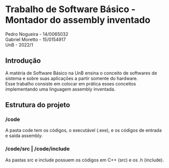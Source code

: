# Trabalho de Software Básico - Montador do assembly inventado

Pedro Nogueira - 14/0065032  
Gabriel Moretto - 15/0154917  
UnB - 2022/1  

## Introdução

A matéria de Software Básico na UnB ensina o conceito de softwares de sistema e sobre suas aplicações a partir somente do hardware.  
Esse trabalho consiste em colocar em prática esses conceitos implementando uma linguagem assembly inventada.  

## Estrutura do projeto

### /code

A pasta code tem os códigos, o executável (.exe), e os códigos de entrada e saída assembly.  

### /code/src | /code/include

As pastas src e include possuem os códigos em C++ (src) e os .h (include).  
